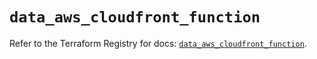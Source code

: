 # `data_aws_cloudfront_function`

Refer to the Terraform Registry for docs: [`data_aws_cloudfront_function`](https://registry.terraform.io/providers/hashicorp/aws/4.67.0/docs/data-sources/cloudfront_function).
